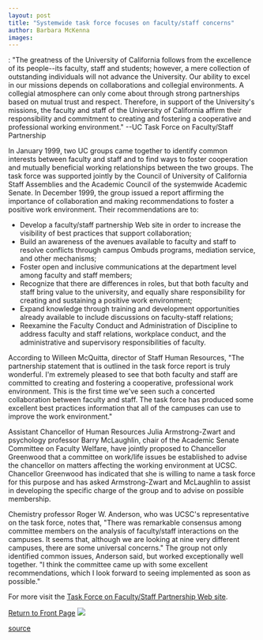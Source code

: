 ```yaml
---
layout: post
title: "Systemwide task force focuses on faculty/staff concerns"
author: Barbara McKenna
images:
---
```


: "The greatness of the University of California follows from the excellence of its people--its faculty, staff and students; however, a mere collection of outstanding individuals will not advance the University. Our ability to excel in our missions depends on collaborations and collegial environments. A collegial atmosphere can only come about through strong partnerships based on mutual trust and respect. Therefore, in support of the University's missions, the faculty and staff of the University of California affirm their responsibility and commitment to creating and fostering a cooperative and professional working environment." --UC Task Force on Faculty/Staff Partnership

In January 1999, two UC groups came together to identify common interests between faculty and staff and to find ways to foster cooperation and mutually beneficial working relationships between the two groups. The task force was supported jointly by the Council of University of California Staff Assemblies and the Academic Council of the systemwide Academic Senate. In December 1999, the group issued a report affirming the importance of collaboration and making recommendations to foster a positive work environment. Their recommendations are to:

* Develop a faculty/staff partnership Web site in order to increase the visibility of best practices that support collaboration;
* Build an awareness of the avenues available to faculty and staff to resolve conflicts through campus Ombuds programs, mediation service, and other mechanisms;
* Foster open and inclusive communications at the department level among faculty and staff members;
* Recognize that there are differences in roles, but that both faculty and staff bring value to the university, and equally share responsibility for creating and sustaining a positive work environment;
* Expand knowledge through training and development opportunities already available to include discussions on faculty-staff relations;
* Reexamine the Faculty Conduct and Administration of Discipline to address faculty and staff relations, workplace conduct, and the administrative and supervisory responsibilities of faculty.

  
According to Willeen McQuitta, director of Staff Human Resources, "The partnership statement that is outlined in the task force report is truly wonderful. I'm extremely pleased to see that both faculty and staff are committed to creating and fostering a cooperative, professional work environment. This is the first time we've seen such a concerted collaboration between faculty and staff. The task force has produced some excellent best practices information that all of the campuses can use to improve the work environment."  
  
Assistant Chancellor of Human Resources Julia Armstrong-Zwart and psychology professor Barry McLaughlin, chair of the Academic Senate Committee on Faculty Welfare, have jointly proposed to Chancellor Greenwood that a committee on work/life issues be established to advise the chancellor on matters affecting the working environment at UCSC. Chancellor Greenwood has indicated that she is willing to name a task force for this purpose and has asked Armstrong-Zwart and McLaughlin to assist in developing the specific charge of the group and to advise on possible membership.   
  
Chemistry professor Roger W. Anderson, who was UCSC's representative on the task force, notes that, "There was remarkable consensus among committee members on the analysis of faculty/staff interactions on the campuses. It seems that, although we are looking at nine very different campuses, there are some universal concerns." The group not only identified common issues, Anderson said, but worked exceptionally well together. "I think the committee came up with some excellent recommendations, which I look forward to seeing implemented as soon as possible."  
  
For more visit the [Task Force on Faculty/Staff Partnership Web site][1].

[Return to Front Page][2] ![ ][3]

[1]: http://www.ucop.edu/senate/partnership/tfrexecsum.html
[2]: ../../index.html
[3]: ../../images/trans.gif

[source](http://www1.ucsc.edu/currents/99-00/05-01/hr.html "Permalink to hr")
